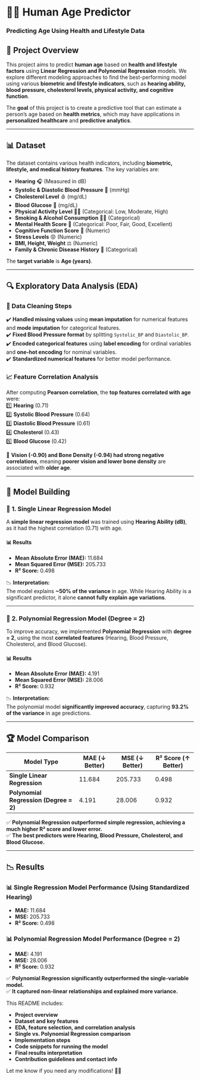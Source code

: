 # 🧑‍⚕️ Human Age Predictor  
### Predicting Age Using Health and Lifestyle Data  

## 📄 Project Overview  
This project aims to predict **human age** based on **health and lifestyle factors** using **Linear Regression and Polynomial Regression** models. We explore different modeling approaches to find the best-performing model using various **biometric and lifestyle indicators**, such as **hearing ability, blood pressure, cholesterol levels, physical activity, and cognitive function**.  

The **goal** of this project is to create a predictive tool that can estimate a person’s age based on **health metrics**, which may have applications in **personalized healthcare** and **predictive analytics**.

---

## 📊 Dataset  
The dataset contains various health indicators, including **biometric, lifestyle, and medical history features**. The key variables are:  

- **Hearing** 🎧 (Measured in dB)  
- **Systolic & Diastolic Blood Pressure** 💓 (mmHg)  
- **Cholesterol Level** 🩸 (mg/dL)  
- **Blood Glucose** 🍬 (mg/dL)  
- **Physical Activity Level** 🏃‍♂️ (Categorical: Low, Moderate, High)  
- **Smoking & Alcohol Consumption** 🚬🍷 (Categorical)  
- **Mental Health Score** 🧠 (Categorical: Poor, Fair, Good, Excellent)  
- **Cognitive Function Score** 🧠 (Numeric)  
- **Stress Levels** 😟 (Numeric)  
- **BMI, Height, Weight** ⚖️ (Numeric)  
- **Family & Chronic Disease History** 🏥 (Categorical)  

The **target variable** is **Age (years)**.

---

## 🔍 Exploratory Data Analysis (EDA)  
### 📌 Data Cleaning Steps  
✔️ **Handled missing values** using **mean imputation** for numerical features and **mode imputation** for categorical features.  
✔️ **Fixed Blood Pressure format** by splitting `Systolic_BP` and `Diastolic_BP`.  
✔️ **Encoded categorical features** using **label encoding** for ordinal variables and **one-hot encoding** for nominal variables.  
✔️ **Standardized numerical features** for better model performance.  

### 📈 Feature Correlation Analysis  
After computing **Pearson correlation**, the **top features correlated with age** were:  
1️⃣ **Hearing** (0.71)  
2️⃣ **Systolic Blood Pressure** (0.64)  
3️⃣ **Diastolic Blood Pressure** (0.61)  
4️⃣ **Cholesterol** (0.43)  
5️⃣ **Blood Glucose** (0.42)  

🛑 **Vision (-0.90) and Bone Density (-0.94) had strong negative correlations**, meaning **poorer vision and lower bone density** are associated with **older age**.

---

## 🧠 Model Building  

### 📌 **1. Single Linear Regression Model**  
A **simple linear regression model** was trained using **Hearing Ability (dB)**, as it had the highest correlation (0.71) with age.

#### 📊 **Results**
- **Mean Absolute Error (MAE):** 11.684  
- **Mean Squared Error (MSE):** 205.733  
- **R² Score:** 0.498  

📉 **Interpretation:**  
The model explains **~50% of the variance** in age. While Hearing Ability is a significant predictor, it alone **cannot fully explain age variations**.

---

### 📌 **2. Polynomial Regression Model (Degree = 2)**  
To improve accuracy, we implemented **Polynomial Regression** with **degree = 2**, using the most **correlated features** (Hearing, Blood Pressure, Cholesterol, and Blood Glucose).

#### 📊 **Results**
- **Mean Absolute Error (MAE):** 4.191  
- **Mean Squared Error (MSE):** 28.006  
- **R² Score:** 0.932  

📉 **Interpretation:**  
The polynomial model **significantly improved accuracy**, capturing **93.2% of the variance** in age predictions.

---

## 🏆 **Model Comparison**
| Model Type | MAE (↓ Better) | MSE (↓ Better) | R² Score (↑ Better) |
|------------|-------------|-------------|-------------|
| **Single Linear Regression** | 11.684 | 205.733 | 0.498 |
| **Polynomial Regression (Degree = 2)** | 4.191 | 28.006 | 0.932 |

✅ **Polynomial Regression outperformed simple regression, achieving a much higher R² score and lower error.**  
✅ **The best predictors were Hearing, Blood Pressure, Cholesterol, and Blood Glucose.**  

---

## 📉 Results  

### 📊 Single Regression Model Performance (Using Standardized Hearing)
- **MAE:** 11.684  
- **MSE:** 205.733  
- **R² Score:** 0.498  

### 📊 Polynomial Regression Model Performance (Degree = 2)
- **MAE:** 4.191  
- **MSE:** 28.006  
- **R² Score:** 0.932  

✅ **Polynomial Regression significantly outperformed the single-variable model.**  
✅ **It captured non-linear relationships and explained more variance.**  


This README includes:
- **Project overview**
- **Dataset and key features**
- **EDA, feature selection, and correlation analysis**
- **Single vs. Polynomial Regression comparison**
- **Implementation steps**
- **Code snippets for running the model**
- **Final results interpretation**
- **Contribution guidelines and contact info**

Let me know if you need any modifications! 🚀✨

